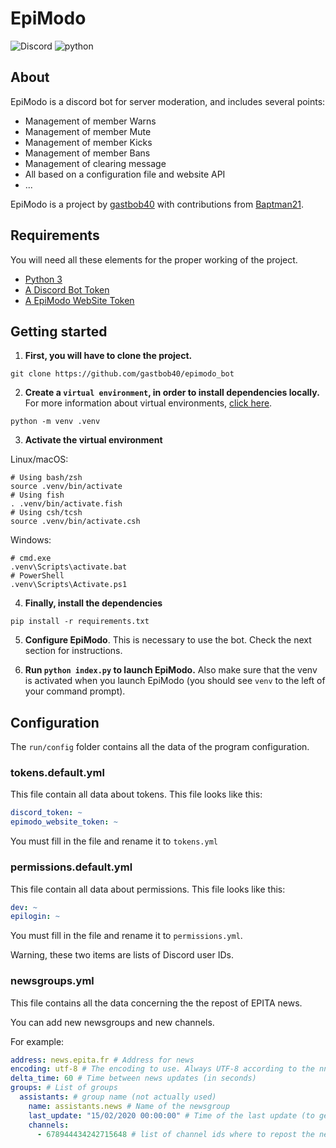 # EpiModo

![Discord](https://img.shields.io/badge/Discord-project-brightgreen)
![python](https://img.shields.io/badge/Language-Python-blueviolet)

## About

EpiModo is a discord bot for server moderation, and includes several points:
- Management of member Warns
- Management of member Mute
- Management of member Kicks
- Management of member Bans
- Management of clearing message
- All based on a configuration file and website API
- ...

EpiModo is a project by [gastbob40](https://github.com/gastbob40) with contributions from [Baptman21](https://github.com/bat021).

## Requirements

You will need all these elements for the proper working of the project.

- [Python 3](https://www.python.org/downloads/)
- [A Discord Bot Token](https://discordapp.com/developers/applications/)
- [A EpiModo WebSite Token](mailto:quentin.briolant@epita.fr?subject=[GitHub]%20Demande%20de%20Token)


## Getting started

1. **First, you will have to clone the project.**

```shell
git clone https://github.com/gastbob40/epimodo_bot
```

2. **Create a `virtual environment`, in order to install dependencies locally.** For more information about virtual environments, [click here](https://docs.python.org/3/library/venv.html).

```shell
python -m venv .venv
```

3. **Activate the virtual environment**

Linux/macOS:

```shell
# Using bash/zsh
source .venv/bin/activate
# Using fish
. .venv/bin/activate.fish
# Using csh/tcsh
source .venv/bin/activate.csh
``` 

Windows:

```
# cmd.exe
.venv\Scripts\activate.bat
# PowerShell
.venv\Scripts\Activate.ps1
```


4. **Finally, install the dependencies**

````shell
pip install -r requirements.txt
````

5. **Configure EpiModo**. This is necessary to use the bot. Check the next section for instructions.

6. **Run `python index.py` to launch EpiModo.** Also make sure that the venv is activated when you launch EpiModo (you should see `venv` to the left of your command prompt).

## Configuration

The `run/config` folder contains all the data of the program configuration.

### tokens.default.yml

This file contain all data about tokens. This file looks like this:
 
```yaml
discord_token: ~
epimodo_website_token: ~
```

You must fill in the file and rename it to `tokens.yml`

### permissions.default.yml

This file contain all data about permissions. This file looks like this:
 
```yaml
dev: ~
epilogin: ~
```

You must fill in the file and rename it to `permissions.yml`.

Warning, these two items are lists of Discord user IDs.

### newsgroups.yml

This file contains all the data concerning the the repost of EPITA news.

You can add new newsgroups and new channels.

For example:

```yaml
address: news.epita.fr # Address for news
encoding: utf-8 # The encoding to use. Always UTF-8 according to the nntp RFC.
delta_time: 60 # Time between news updates (in seconds)
groups: # List of groups
  assistants: # group name (not actually used)
    name: assistants.news # Name of the newsgroup
    last_update: "15/02/2020 00:00:00" # Time of the last update (to get just new news)
    channels:
      - 678944434242715648 # list of channel ids where to repost the news
```